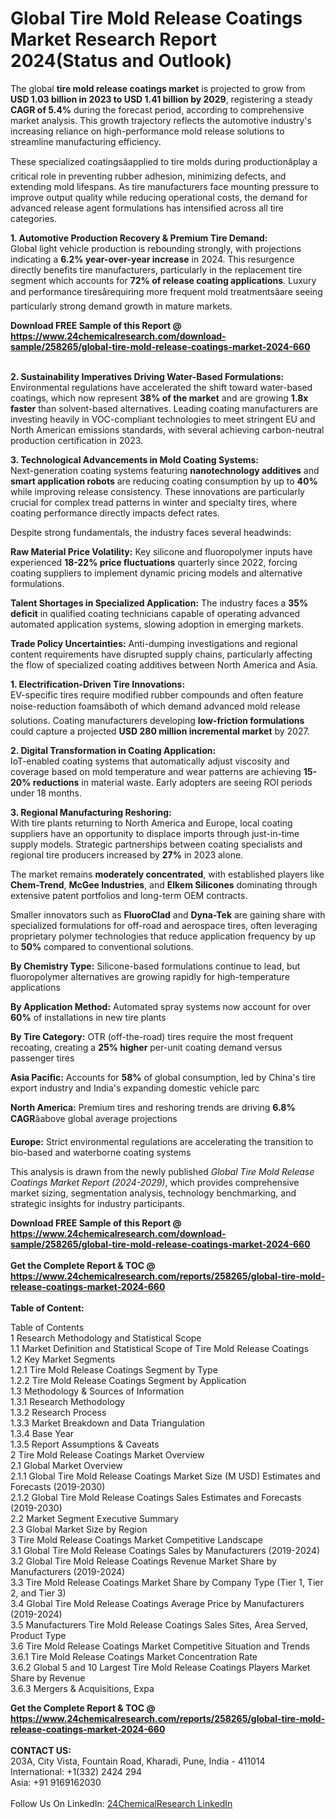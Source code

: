<h1>Global Tire Mold Release Coatings Market Research Report 2024(Status and Outlook)</h1><p>The global <strong>tire mold release coatings market</strong> is projected to grow from <strong>USD 1.03 billion in 2023 to USD 1.41 billion by 2029</strong>, registering a steady <strong>CAGR of 5.4%</strong> during the forecast period, according to comprehensive market analysis. This growth trajectory reflects the automotive industry's increasing reliance on high-performance mold release solutions to streamline manufacturing efficiency.</p><p>These specialized coatingsâapplied to tire molds during productionâplay a critical role in preventing rubber adhesion, minimizing defects, and extending mold lifespans. As tire manufacturers face mounting pressure to improve output quality while reducing operational costs, the demand for advanced release agent formulations has intensified across all tire categories.</p><p><strong>1. Automotive Production Recovery &amp; Premium Tire Demand:</strong><br>
Global light vehicle production is rebounding strongly, with projections indicating a <strong>6.2% year-over-year increase</strong> in 2024. This resurgence directly benefits tire manufacturers, particularly in the replacement tire segment which accounts for <strong>72% of release coating applications</strong>. Luxury and performance tiresârequiring more frequent mold treatmentsâare seeing particularly strong demand growth in mature markets.</p><div><b>Download FREE Sample of this Report @ 
            <a href="https://www.24chemicalresearch.com/download-sample/258265/global-tire-mold-release-coatings-market-2024-660">
            https://www.24chemicalresearch.com/download-sample/258265/global-tire-mold-release-coatings-market-2024-660</a></b></div><br><p><strong>2. Sustainability Imperatives Driving Water-Based Formulations:</strong><br>
Environmental regulations have accelerated the shift toward water-based coatings, which now represent <strong>38% of the market</strong> and are growing <strong>1.8x faster</strong> than solvent-based alternatives. Leading coating manufacturers are investing heavily in VOC-compliant technologies to meet stringent EU and North American emissions standards, with several achieving carbon-neutral production certification in 2023.</p><p><strong>3. Technological Advancements in Mold Coating Systems:</strong><br>
Next-generation coating systems featuring <strong>nanotechnology additives</strong> and <strong>smart application robots</strong> are reducing coating consumption by up to <strong>40%</strong> while improving release consistency. These innovations are particularly crucial for complex tread patterns in winter and specialty tires, where coating performance directly impacts defect rates.</p><p>Despite strong fundamentals, the industry faces several headwinds:</p><p><strong>Raw Material Price Volatility:</strong> Key silicone and fluoropolymer inputs have experienced <strong>18-22% price fluctuations</strong> quarterly since 2022, forcing coating suppliers to implement dynamic pricing models and alternative formulations.</p><p><strong>Talent Shortages in Specialized Application:</strong> The industry faces a <strong>35% deficit</strong> in qualified coating technicians capable of operating advanced automated application systems, slowing adoption in emerging markets.</p><p><strong>Trade Policy Uncertainties:</strong> Anti-dumping investigations and regional content requirements have disrupted supply chains, particularly affecting the flow of specialized coating additives between North America and Asia.</p><p><strong>1. Electrification-Driven Tire Innovations:</strong><br>
EV-specific tires require modified rubber compounds and often feature noise-reduction foamsâboth of which demand advanced mold release solutions. Coating manufacturers developing <strong>low-friction formulations</strong> could capture a projected <strong>USD 280 million incremental market</strong> by 2027.</p><p><strong>2. Digital Transformation in Coating Application:</strong><br>
IoT-enabled coating systems that automatically adjust viscosity and coverage based on mold temperature and wear patterns are achieving <strong>15-20% reductions</strong> in material waste. Early adopters are seeing ROI periods under 18 months.</p><p><strong>3. Regional Manufacturing Reshoring:</strong><br>
With tire plants returning to North America and Europe, local coating suppliers have an opportunity to displace imports through just-in-time supply models. Strategic partnerships between coating specialists and regional tire producers increased by <strong>27%</strong> in 2023 alone.</p><p>The market remains <strong>moderately concentrated</strong>, with established players like <strong>Chem-Trend</strong>, <strong>McGee Industries</strong>, and <strong>Elkem Silicones</strong> dominating through extensive patent portfolios and long-term OEM contracts.</p><p>Smaller innovators such as <strong>FluoroClad</strong> and <strong>Dyna-Tek</strong> are gaining share with specialized formulations for off-road and aerospace tires, often leveraging proprietary polymer technologies that reduce application frequency by up to <strong>50%</strong> compared to conventional solutions.</p><p><strong>By Chemistry Type:</strong> Silicone-based formulations continue to lead, but fluoropolymer alternatives are growing rapidly for high-temperature applications</p><p><strong>By Application Method:</strong> Automated spray systems now account for over <strong>60%</strong> of installations in new tire plants</p><p><strong>By Tire Category:</strong> OTR (off-the-road) tires require the most frequent recoating, creating a <strong>25% higher</strong> per-unit coating demand versus passenger tires</p><p><strong>Asia Pacific:</strong> Accounts for <strong>58%</strong> of global consumption, led by China's tire export industry and India's expanding domestic vehicle parc</p><p><strong>North America:</strong> Premium tires and reshoring trends are driving <strong>6.8% CAGR</strong>âabove global average projections</p><p><strong>Europe:</strong> Strict environmental regulations are accelerating the transition to bio-based and waterborne coating systems</p><p>This analysis is drawn from the newly published <em>Global Tire Mold Release Coatings Market Report (2024-2029)</em>, which provides comprehensive market sizing, segmentation analysis, technology benchmarking, and strategic insights for industry participants.</p><div><b>Download FREE Sample of this Report @ 
            <a href="https://www.24chemicalresearch.com/download-sample/258265/global-tire-mold-release-coatings-market-2024-660">
            https://www.24chemicalresearch.com/download-sample/258265/global-tire-mold-release-coatings-market-2024-660</a></b></div><br><div><b>Get the Complete Report & TOC @ 
            <a href="https://www.24chemicalresearch.com/reports/258265/global-tire-mold-release-coatings-market-2024-660">
            https://www.24chemicalresearch.com/reports/258265/global-tire-mold-release-coatings-market-2024-660</a></b></div><br>
            <b>Table of Content:</b><p>Table of Contents<br />
1 Research Methodology and Statistical Scope<br />
1.1 Market Definition and Statistical Scope of Tire Mold Release Coatings<br />
1.2 Key Market Segments<br />
1.2.1 Tire Mold Release Coatings Segment by Type<br />
1.2.2 Tire Mold Release Coatings Segment by Application<br />
1.3 Methodology & Sources of Information<br />
1.3.1 Research Methodology<br />
1.3.2 Research Process<br />
1.3.3 Market Breakdown and Data Triangulation<br />
1.3.4 Base Year<br />
1.3.5 Report Assumptions & Caveats<br />
2 Tire Mold Release Coatings Market Overview<br />
2.1 Global Market Overview<br />
2.1.1 Global Tire Mold Release Coatings Market Size (M USD) Estimates and Forecasts (2019-2030)<br />
2.1.2 Global Tire Mold Release Coatings Sales Estimates and Forecasts (2019-2030)<br />
2.2 Market Segment Executive Summary<br />
2.3 Global Market Size by Region<br />
3 Tire Mold Release Coatings Market Competitive Landscape<br />
3.1 Global Tire Mold Release Coatings Sales by Manufacturers (2019-2024)<br />
3.2 Global Tire Mold Release Coatings Revenue Market Share by Manufacturers (2019-2024)<br />
3.3 Tire Mold Release Coatings Market Share by Company Type (Tier 1, Tier 2, and Tier 3)<br />
3.4 Global Tire Mold Release Coatings Average Price by Manufacturers (2019-2024)<br />
3.5 Manufacturers Tire Mold Release Coatings Sales Sites, Area Served, Product Type<br />
3.6 Tire Mold Release Coatings Market Competitive Situation and Trends<br />
3.6.1 Tire Mold Release Coatings Market Concentration Rate<br />
3.6.2 Global 5 and 10 Largest Tire Mold Release Coatings Players Market Share by Revenue<br />
3.6.3 Mergers & Acquisitions, Expa</p><div><b>Get the Complete Report & TOC @ 
            <a href="https://www.24chemicalresearch.com/reports/258265/global-tire-mold-release-coatings-market-2024-660">
            https://www.24chemicalresearch.com/reports/258265/global-tire-mold-release-coatings-market-2024-660</a></b></div><br><b>CONTACT US:</b><br>
            203A, City Vista, Fountain Road, Kharadi, Pune, India - 411014<br>
            International: +1(332) 2424 294<br>
            Asia: +91 9169162030 <br><br>
            Follow Us On LinkedIn: <a href="https://www.linkedin.com/company/24chemicalresearch/">24ChemicalResearch LinkedIn</a>